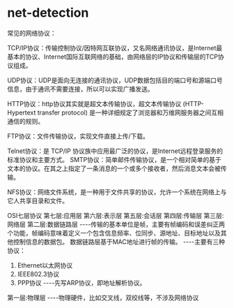 # net-detection

常见的网络协议：

TCP/IP协议：传输控制协议/因特网互联协议，又名网络通讯协议，是Internet最基本的协议、Internet国际互联网络的基础，由网络层的IP协议和传输层的TCP协议组成。

UDP协议：UDP是面向无连接的通讯协议，UDP数据包括目的端口号和源端口号信息，由于通讯不需要连接，所以可以实现广播发送。

HTTP协议：http协议其实就是超文本传输协议，超文本传输协议 (HTTP-Hypertext transfer protocol) 是一种详细规定了浏览器和万维网服务器之间互相通信的规则。

FTP协议：文件传输协议，实现文件直接上传/下载。

Telnet协议：是 TCP/IP 协议族中应用最广泛的协议，是Internet远程登录服务的标准协议和主要方式。
SMTP协议：简单邮件传输协议，是一个相对简单的基于文本的协议。在其之上指定了一条消息的一个或多个接收者，然后消息文本会被传输。

NFS协议：网络文件系统，是一种用于文件共享的协议，允许一个系统在网络上与它人共享目录和文件。

OSI七层协议
第七层:应用层
第六层:表示层
第五层:会话层
第四层:传输层
第三层:网络层
第二层:数据链路层
----传输的基本单位是帧，主要有帧编码和误差纠正两个功能，帧编码意味着定义一个包含信息频率、位同步、源地址、目标地址以及其他控制信息的数据包。
数据链路层基于MAC地址进行帧的传输。
----主要有三种协议：
1. Ethernet以太网协议
2. IEEE802.3协议
3. PPP协议
----先写ARP协议，即地址解析协议。

第一层:物理层
----物理硬件，比如交叉线，双绞线等，不涉及网络协议
